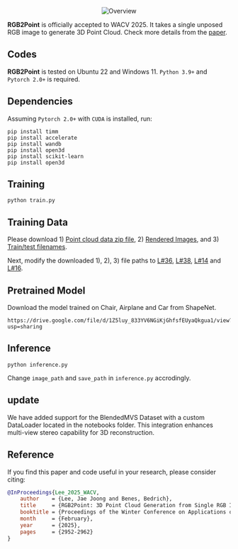 <p align="center">
    <img src="https://www.jaejoonglee.com/images/rgb2point.png" alt="Overview">
</p>

**RGB2Point** is officially accepted to WACV 2025. It takes a single unposed RGB image to generate 3D Point Cloud. Check more details from the [paper](https://arxiv.org/pdf/2407.14979).
## Codes
**RGB2Point** is tested on Ubuntu 22 and Windows 11. `Python 3.9+` and `Pytorch 2.0+` is required.

## Dependencies
Assuming `Pytorch 2.0+` with `CUDA` is installed, run:
```
pip install timm
pip install accelerate
pip install wandb
pip install open3d
pip install scikit-learn
pip install open3d
```

## Training
```
python train.py
```

## Training Data
Please download 1)  [Point cloud data zip file](https://drive.google.com/file/d/1R7TXnBvVir8OCXPE5f2kck6Enl0gdMUQ/view?usp=sharing), 2) [Rendered Images](https://drive.google.com/file/d/1t_rlV1BwitvICap_2ubd5oqL_6Yq-Drn/view?usp=sharing), and 3) [Train/test filenames](https://drive.google.com/drive/folders/1jBPd1YBJwzgVpolT-yA0g8XxYJmb2_s-?usp=sharing).

Next, modify the downloaded 1), 2), 3) file paths to [L#36](https://github.com/JaeLee18/RGB2point/blob/7b29188ea8b4c92fcc5f48bd0066e901881ce1f7/utils.py#L36), [L#38](https://github.com/JaeLee18/RGB2point/blob/7b29188ea8b4c92fcc5f48bd0066e901881ce1f7/utils.py#L38), [L#14](https://github.com/JaeLee18/RGB2point/blob/7b29188ea8b4c92fcc5f48bd0066e901881ce1f7/utils.py#L14) and [L#16](https://github.com/JaeLee18/RGB2point/blob/7b29188ea8b4c92fcc5f48bd0066e901881ce1f7/utils.py#L16).

## Pretrained Model
Download the model trained on Chair, Airplane and Car from ShapeNet.
```
https://drive.google.com/file/d/1Z5luy_833YV6NGiKjGhfsfEUyaQkgua1/view?usp=sharing
```

## Inference
```
python inference.py
```
Change `image_path` and `save_path` in `inference.py` accrodingly.


## update
We have added support for the BlendedMVS Dataset with a custom DataLoader located in the notebooks folder. This integration enhances multi-view stereo capability for 3D reconstruction.

## Reference
If you find this paper and code useful in your research, please consider citing:
```bibtex
@InProceedings{Lee_2025_WACV,
    author    = {Lee, Jae Joong and Benes, Bedrich},
    title     = {RGB2Point: 3D Point Cloud Generation from Single RGB Images},
    booktitle = {Proceedings of the Winter Conference on Applications of Computer Vision (WACV)},
    month     = {February},
    year      = {2025},
    pages     = {2952-2962}
}
```
